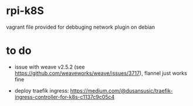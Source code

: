 # rpi-k8S

vagrant file provided for debbuging network plugin on debian

# to do  
- issue with weave v2.5.2 (see https://github.com/weaveworks/weave/issues/3717),
  flannel just works fine
  
- deploy traefik ingress:
https://medium.com/@dusansusic/traefik-ingress-controller-for-k8s-c1137c9c05c4
